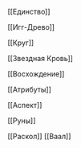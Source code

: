 
[[Единство]]

[[Игг-Древо]]

[[Круг]]

[[Звездная Кровь]]

[[Восхождение]]

[[Атрибуты]]

[[Аспект]]

[[Руны]]

[[Раскол]]
[[Ваал]]
